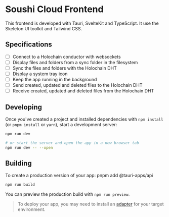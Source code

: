 # Soushi Cloud Frontend

This frontend is developed with Tauri, SvelteKit and TypeScript.
It use the Skeleton UI toolkit and Tailwind CSS.

## Specifications

- [ ] Connect to a Holochain conductor with websockets
- [ ] Display files and folders from a sync folder in the filesystem
- [ ] Sync the files and folders with the Holochain DHT
- [ ] Display a system tray icon
- [ ] Keep the app running in the background
- [ ] Send created, updated and deleted files to the Holochain DHT
- [ ] Receive created, updated and deleted files from the Holochain DHT

## Developing

Once you've created a project and installed dependencies with `npm install` (or `pnpm install` or `yarn`), start a development server:

```bash
npm run dev

# or start the server and open the app in a new browser tab
npm run dev -- --open
```

## Building

To create a production version of your app:
pnpm add @tauri-apps/api
```bash
npm run build
```

You can preview the production build with `npm run preview`.

> To deploy your app, you may need to install an [adapter](https://kit.svelte.dev/docs/adapters) for your target environment.
